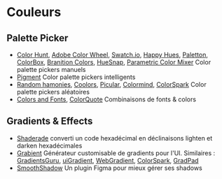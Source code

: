 # Couleurs

## Palette Picker

* [Color Hunt](http://colorhunt.co/), [Adobe Color Wheel](https://color.adobe.com/fr/create/color-wheel/), [Swatch.io](https://swach.io/), [Happy Hues](https://www.happyhues.co/), [Paletton](https://paletton.com/#uid=1000u0kllllaFw0g0qFqFg0w0aF), [ColorBox](https://colorbox.io/), [Branition Colors](https://branition.com/colors), [HueSnap](https://www.huesnap.com/), [Parametric Color Mixer](https://colormixer.web.app/0300e1ffff008409fff9954c342f0201a501e4222f320000ff00fa48283a0400/Nightclub) Color palette pickers manuels
* [Pigment](https://pigment.shapefactory.co/?ref=uxdatabase.io) Color palette pickers intelligents
* [Random hamonies](https://codepen.io/meodai/full/RerqjG/), [Coolors](https://coolors.co/), [Picular](https://picular.co/banana), [Colormind](http://colormind.io/), [ColorSpark](https://colorspark.app/) Color palette pickers aléatoires
* [Colors and Fonts](https://www.colorsandfonts.com/), [ColorQuote](https://www.felixjoy.co/colorquote) Combinaisons de fonts & colors

## Gradients & Effects

* [Shaderade](https://prowe214.github.io/color-shader/) converti un code hexadécimal en déclinaisons lighten et darken hexadécimales
* [Grabient](https://www.grabient.com/) Générateur customisable de gradients pour l'UI. Similaires : [GradientsGuru](http://gradientsguru.com/), [uiGradient](https://uigradients.com/#VelvetSun), [WebGradient](https://webgradients.com/?ref=producthunt), [ColorSpark](https://colorspark.app/), [GradPad](http://ourownthing.co.uk/gradpad.html)
* [SmoothShadow](https://www.figma.com/community/plugin/788830704169694737/SmoothShadow) Un plugin Figma pour mieux gérer ses shadows
